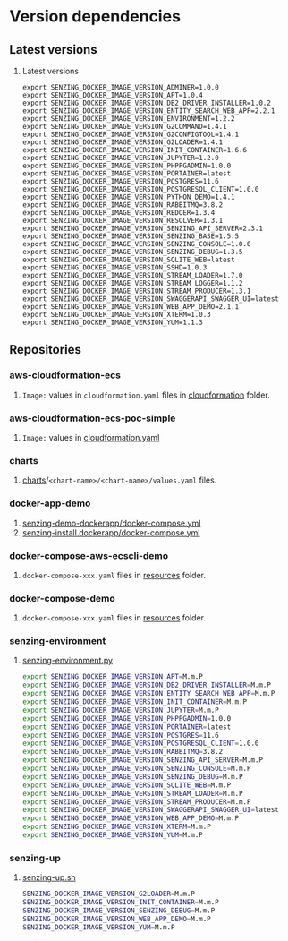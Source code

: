 # Version dependencies

## Latest versions

1. Latest versions

    ```console
    export SENZING_DOCKER_IMAGE_VERSION_ADMINER=1.0.0
    export SENZING_DOCKER_IMAGE_VERSION_APT=1.0.4
    export SENZING_DOCKER_IMAGE_VERSION_DB2_DRIVER_INSTALLER=1.0.2
    export SENZING_DOCKER_IMAGE_VERSION_ENTITY_SEARCH_WEB_APP=2.2.1
    export SENZING_DOCKER_IMAGE_VERSION_ENVIRONMENT=1.2.2
    export SENZING_DOCKER_IMAGE_VERSION_G2COMMAND=1.4.1
    export SENZING_DOCKER_IMAGE_VERSION_G2CONFIGTOOL=1.4.1
    export SENZING_DOCKER_IMAGE_VERSION_G2LOADER=1.4.1
    export SENZING_DOCKER_IMAGE_VERSION_INIT_CONTAINER=1.6.6
    export SENZING_DOCKER_IMAGE_VERSION_JUPYTER=1.2.0
    export SENZING_DOCKER_IMAGE_VERSION_PHPPGADMIN=1.0.0
    export SENZING_DOCKER_IMAGE_VERSION_PORTAINER=latest
    export SENZING_DOCKER_IMAGE_VERSION_POSTGRES=11.6
    export SENZING_DOCKER_IMAGE_VERSION_POSTGRESQL_CLIENT=1.0.0
    export SENZING_DOCKER_IMAGE_VERSION_PYTHON_DEMO=1.4.1
    export SENZING_DOCKER_IMAGE_VERSION_RABBITMQ=3.8.2
    export SENZING_DOCKER_IMAGE_VERSION_REDOER=1.3.4
    export SENZING_DOCKER_IMAGE_VERSION_RESOLVER=1.3.1
    export SENZING_DOCKER_IMAGE_VERSION_SENZING_API_SERVER=2.3.1
    export SENZING_DOCKER_IMAGE_VERSION_SENZING_BASE=1.5.5
    export SENZING_DOCKER_IMAGE_VERSION_SENZING_CONSOLE=1.0.0
    export SENZING_DOCKER_IMAGE_VERSION_SENZING_DEBUG=1.3.5
    export SENZING_DOCKER_IMAGE_VERSION_SQLITE_WEB=latest
    export SENZING_DOCKER_IMAGE_VERSION_SSHD=1.0.3
    export SENZING_DOCKER_IMAGE_VERSION_STREAM_LOADER=1.7.0
    export SENZING_DOCKER_IMAGE_VERSION_STREAM_LOGGER=1.1.2
    export SENZING_DOCKER_IMAGE_VERSION_STREAM_PRODUCER=1.3.1
    export SENZING_DOCKER_IMAGE_VERSION_SWAGGERAPI_SWAGGER_UI=latest
    export SENZING_DOCKER_IMAGE_VERSION_WEB_APP_DEMO=2.1.1
    export SENZING_DOCKER_IMAGE_VERSION_XTERM=1.0.3
    export SENZING_DOCKER_IMAGE_VERSION_YUM=1.1.3
    ```

## Repositories

### aws-cloudformation-ecs

1. `Image:` values in `cloudformation.yaml` files in [cloudformation](https://github.com/Senzing/aws-cloudformation-ecs/tree/main/cloudformation) folder.

### aws-cloudformation-ecs-poc-simple

1. `Image:` values in [cloudformation.yaml](https://github.com/Senzing/aws-cloudformation-ecs-poc-simple/blob/main/cloudformation.yaml)

### charts

1. [charts](https://github.com/Senzing/charts/tree/master/charts)/`<chart-name>/<chart-name>/values.yaml` files.

### docker-app-demo

1. [senzing-demo-dockerapp/docker-compose.yml](https://github.com/Senzing/docker-app-demo/blob/master/senzing-demo.dockerapp/docker-compose.yml)
1. [senzing-install.dockerapp/docker-compose.yml](https://github.com/Senzing/docker-app-demo/blob/master/senzing-install.dockerapp/docker-compose.yml)

### docker-compose-aws-ecscli-demo

1. `docker-compose-xxx.yaml` files in [resources](https://github.com/Senzing/docker-compose-aws-ecscli-demo/tree/master/resources) folder.

### docker-compose-demo

1. `docker-compose-xxx.yaml` files in [resources](https://github.com/Senzing/docker-compose-demo/tree/master/resources) folder.

### senzing-environment

1. [senzing-environment.py](https://github.com/Senzing/senzing-environment/blob/master/senzing-environment.py)

    ```bash
    export SENZING_DOCKER_IMAGE_VERSION_APT=M.m.P
    export SENZING_DOCKER_IMAGE_VERSION_DB2_DRIVER_INSTALLER=M.m.P
    export SENZING_DOCKER_IMAGE_VERSION_ENTITY_SEARCH_WEB_APP=M.m.P
    export SENZING_DOCKER_IMAGE_VERSION_INIT_CONTAINER=M.m.P
    export SENZING_DOCKER_IMAGE_VERSION_JUPYTER=M.m.P
    export SENZING_DOCKER_IMAGE_VERSION_PHPPGADMIN=1.0.0
    export SENZING_DOCKER_IMAGE_VERSION_PORTAINER=latest
    export SENZING_DOCKER_IMAGE_VERSION_POSTGRES=11.6
    export SENZING_DOCKER_IMAGE_VERSION_POSTGRESQL_CLIENT=1.0.0
    export SENZING_DOCKER_IMAGE_VERSION_RABBITMQ=3.8.2
    export SENZING_DOCKER_IMAGE_VERSION_SENZING_API_SERVER=M.m.P
    export SENZING_DOCKER_IMAGE_VERSION_SENZING_CONSOLE=M.m.P
    export SENZING_DOCKER_IMAGE_VERSION_SENZING_DEBUG=M.m.P
    export SENZING_DOCKER_IMAGE_VERSION_SQLITE_WEB=M.m.P
    export SENZING_DOCKER_IMAGE_VERSION_STREAM_LOADER=M.m.P
    export SENZING_DOCKER_IMAGE_VERSION_STREAM_PRODUCER=M.m.P
    export SENZING_DOCKER_IMAGE_VERSION_SWAGGERAPI_SWAGGER_UI=latest
    export SENZING_DOCKER_IMAGE_VERSION_WEB_APP_DEMO=M.m.P
    export SENZING_DOCKER_IMAGE_VERSION_XTERM=M.m.P
    export SENZING_DOCKER_IMAGE_VERSION_YUM=M.m.P
    ```

### senzing-up

1. [senzing-up.sh](https://github.com/Senzing/senzing-up/blob/master/senzing-up.sh)

    ```bash
    SENZING_DOCKER_IMAGE_VERSION_G2LOADER=M.m.P
    SENZING_DOCKER_IMAGE_VERSION_INIT_CONTAINER=M.m.P
    SENZING_DOCKER_IMAGE_VERSION_SENZING_DEBUG=M.m.P
    SENZING_DOCKER_IMAGE_VERSION_WEB_APP_DEMO=M.m.P
    SENZING_DOCKER_IMAGE_VERSION_YUM=M.m.P
    ```
